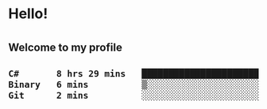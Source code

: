 
<h1>Hello!<h1>
<h2>Welcome to my profile<h2>

<!--START_SECTION:waka-->

```txt
C#       8 hrs 29 mins   ████████████████████████▓   98.25 %
Binary   6 mins          ▒░░░░░░░░░░░░░░░░░░░░░░░░   01.29 %
Git      2 mins          ░░░░░░░░░░░░░░░░░░░░░░░░░   00.46 %
```

<!--END_SECTION:waka-->
